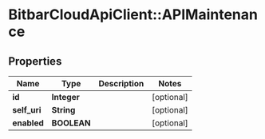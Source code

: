 # BitbarCloudApiClient::APIMaintenance

## Properties
Name | Type | Description | Notes
------------ | ------------- | ------------- | -------------
**id** | **Integer** |  | [optional] 
**self_uri** | **String** |  | [optional] 
**enabled** | **BOOLEAN** |  | [optional] 

